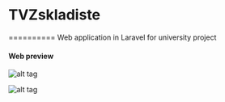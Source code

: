 # TVZskladiste
==========
Web application in Laravel for university project

#### Web preview
![alt tag](https://i.imgur.com/PvJ4PAw.png)

![alt tag](https://i.imgur.com/n81kjA4.png)
